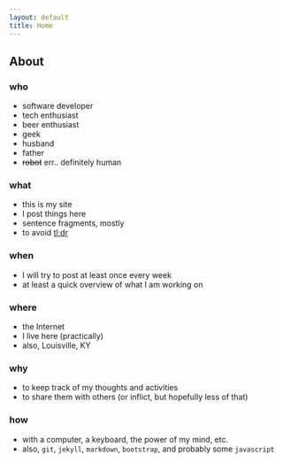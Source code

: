 ```yaml
---
layout: default
title: Home
---
```


## About



### who

- software developer
- tech enthusiast
- beer enthusiast
- geek
- husband
- father
- ~~robot~~ err.. definitely human


### what

- this is my site
- I post things here
- sentence fragments, mostly
- to avoid [tl;dr](https://en.wikipedia.org/wiki/TL;DR)


### when

- I will try to post at least once every week
- at least a quick overview of what I am working on


### where

- the Internet
- I live here (practically)
- also, Louisville, KY


### why

- to keep track of my thoughts and activities
- to share them with others (or inflict, but hopefully less of that)


### how

- with a computer, a keyboard, the power of my mind, etc.
- also, `git`, `jekyll`, `markdown`, `bootstrap`, and probably some `javascript`
